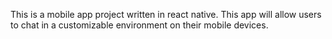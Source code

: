 This is a mobile app project written in react native. 
This app will allow users to chat in a customizable environment on their 
mobile devices.
